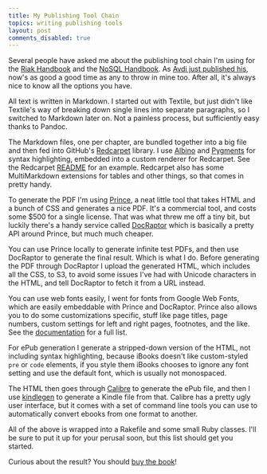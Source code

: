 ```yaml
---
title: My Publishing Tool Chain
topics: writing publishing tools
layout: post
comments_disabled: true
---
```

Several people have asked me about the publishing tool chain I'm using for the
[Riak Handbook](http://riakhandbook.com/?pp) and the [NoSQL
Handbook](http://nosqlhandbook.com/). As [Avdi just published
his](http://avdi.org/devblog/2012/01/12/my-authoring-tools/), now's as good a
good time as any to throw in mine too. After all, it's always nice to know all
the options you have.

All text is written in Markdown. I started out with Textile, but just didn't
like Textile's way of breaking down single lines into separate paragraphs, so I
switched to Markdown later on. Not a painless process, but sufficiently easy
thanks to Pandoc.

The Markdown files, one per chapter, are bundled together into a big file and
then fed into GitHub's [Redcarpet](https://github.com/tanoku/redcarpet) library.
I use [Albino](https://github.com/github/albino) and
[Pygments](http://pygments.org/) for syntax highlighting, embedded into a custom
renderer for Redcarpet. See the Redcarpet
[README](https://github.com/tanoku/redcarpet/blob/master/README.markdown) for an
example. Redcarpet also has some MultiMarkdown extensions for tables and other
things, so that comes in pretty handy.

To generate the PDF I'm using [Prince](http://princexml.com/), a neat little
tool that takes HTML and a bunch of CSS and generates a nice PDF. It's a
commercial tool, and costs some $500 for a single license. That was what threw
me off a tiny bit, but luckily there's a handy service called
[DocRaptor](http://docraptor.com/) which is basically a pretty API around Prince,
but much much cheaper.

You can use Prince locally to generate infinite test PDFs, and then use
DocRaptor to generate the final result. Which is what I do. Before generating
the PDF through DocRaptor I upload the generated HTML, which includes all the
CSS, to S3, to avoid some issues I've had with Unicode characters in the HTML,
and tell DocRaptor to fetch it from a URL instead.

You can use web fonts easily, I went for fonts from Google Web Fonts, which are
easily embeddable with Prince and DocRaptor. Prince also allows you to do some
customizations specific, stuff like page titles, page numbers, custom settings
for left and right pages, footnotes, and the like. See the
[documentation](http://princexml.com/doc/8.0/) for a full list.

For ePub generation I generate a stripped-down version of the HTML, not
including syntax highlighting, because iBooks doesn't like custom-styled `pre` or
`code` elements, if you style them iBooks chooses to ignore any font setting and
use the default font, which is usually not monospaced.

The HTML then goes through [Calibre](http://calibre-ebook.com/) to generate the
ePub file, and then I use
[kindlegen](http://www.amazon.com/gp/feature.html/ref=amb_link_357613502_1?ie=UTF8&docId=1000765211)
to generate a Kindle file from that. Calibre has a pretty ugly user interface,
but it comes with a set of command line tools you can use to automatically
convert ebooks from one format to another.

All of the above is wrapped into a Rakefile and some small Ruby classes. I'll be
sure to put it up for your perusal soon, but this list should get you started.

Curious about the result? You should [buy the book](http://riakhandbook.com/?pp)!
